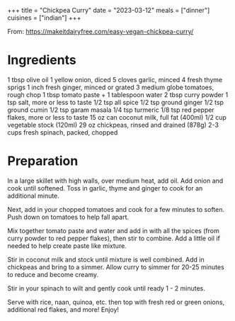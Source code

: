 +++
title = "Chickpea Curry"
date = "2023-03-12"
meals = ["dinner"]
cuisines = ["indian"]
+++

From: https://makeitdairyfree.com/easy-vegan-chickpea-curry/

# Ingredients
1 tbsp olive oil
1 yellow onion, diced
5 cloves garlic, minced
4 fresh thyme sprigs
1 inch fresh ginger, minced or grated
3 medium globe tomatoes, rough chop
1 tbsp tomato paste + 1 tablespoon water
2 tbsp curry powder
1 tsp salt, more or less to taste
1/2 tsp all spice
1/2 tsp ground ginger
1/2 tsp ground cumin
1/2 tsp garam masala
1/4 tsp turmeric
1/8 tsp red pepper flakes, more or less to taste
15 oz can coconut milk, full fat (400ml)
1/2 cup vegetable stock (120ml)
29 oz chickpeas, rinsed and drained (878g)
2-3 cups fresh spinach, packed, chopped

# Preparation
In a large skillet with high walls, over medium heat, add oil. Add onion and cook until softened. Toss in garlic, thyme and ginger to cook for an additional minute.

Next, add in your chopped tomatoes and cook for a few minutes to soften. Push down on tomatoes to help fall apart.

Mix together tomato paste and water and add in with all the spices (from curry powder to red pepper flakes), then stir to combine. Add a little oil if needed to help create paste like mixture.

Stir in coconut milk and stock until mixture is well combined. Add in chickpeas and bring to a simmer. Allow curry to simmer for 20-25 minutes to reduce and become creamy.

Stir in your spinach to wilt and gently cook until ready 1 - 2 minutes.

Serve with rice, naan, quinoa, etc. then top with fresh red or green onions, additional red flakes, and more! Enjoy!
